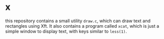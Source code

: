 # x

this repository contains a small utility `draw.c`, which can draw text and rectangles using Xft. It also contains a program called `xcat`, which is just a simple window to display text, with keys similar to `less(1)`.
